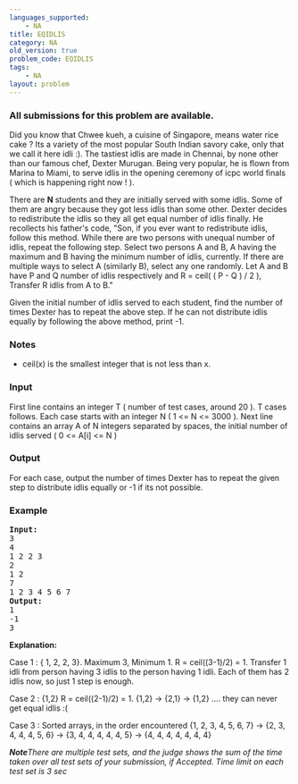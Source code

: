 ```yaml
---
languages_supported:
    - NA
title: EQIDLIS
category: NA
old_version: true
problem_code: EQIDLIS
tags:
    - NA
layout: problem
---
```

###  All submissions for this problem are available. 

Did you know that Chwee kueh, a cuisine of Singapore, means water rice cake ? Its a variety of the most popular South Indian savory cake, only that we call it here idli :). The tastiest idlis are made in Chennai, by none other than our famous chef, Dexter Murugan. Being very popular, he is flown from Marina to Miami, to serve idlis in the opening ceremony of icpc world finals ( which is happening right now ! ).

There are **N** students and they are initially served with some idlis. Some of them are angry because they got less idlis than some other. Dexter decides to redistribute the idlis so they all get equal number of idlis finally. He recollects his father's code, "Son, if you ever want to redistribute idlis, follow this method. While there are two persons with unequal number of idlis, repeat the following step. Select two persons A and B, A having the maximum and B having the minimum number of idlis, currently. If there are multiple ways to select A (similarly B), select any one randomly. Let A and B have P and Q number of idlis respectively and R = ceil( ( P - Q ) / 2 ), Transfer R idlis from A to B."

Given the initial number of idlis served to each student, find the number of times Dexter has to repeat the above step. If he can not distribute idlis equally by following the above method, print -1.

### Notes

- ceil(x) is the smallest integer that is not less than x.


### Input

First line contains an integer T ( number of test cases, around 20 ). T cases follows. Each case starts with an integer N ( 1 &lt;= N &lt;= 3000 ). Next line contains an array A of N integers separated by spaces, the initial number of idlis served ( 0 &lt;= A\[i\] &lt;= N )

### Output

For each case, output the number of times Dexter has to repeat the given step to distribute idlis equally or -1 if its not possible.

### Example

<pre>
<b>Input:</b>
3
4
1 2 2 3
2
1 2
7
1 2 3 4 5 6 7
<b>Output:</b>
1
-1
3
</pre>

**Explanation:**

Case 1 : { 1, 2, 2, 3}. Maximum 3, Minimum 1. R = ceil((3-1)/2) = 1. Transfer 1 idli from person having 3 idlis to the person having 1 idli. Each of them has 2 idlis now, so just 1 step is enough.

Case 2 : {1,2} R = ceil((2-1)/2) = 1. {1,2} -&gt; {2,1} -&gt; {1,2} .... they can never get equal idlis :(

Case 3 : Sorted arrays, in the order encountered {1, 2, 3, 4, 5, 6, 7} -&gt; {2, 3, 4, 4, 4, 5, 6} -&gt; {3, 4, 4, 4, 4, 4, 5} -&gt; {4, 4, 4, 4, 4, 4, 4} 

***Note**There are multiple test sets, and the judge shows the sum of the time taken over all test sets of your submission, if Accepted. Time limit on each test set is 3 sec*
